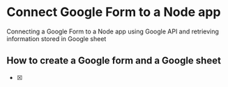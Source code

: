 <!-- @format -->

# Connect Google Form to a Node app

Connecting a Google Form to a Node app using Google API and retrieving information stored in Google sheet

## How to create a Google form and a Google sheet

- [x]
